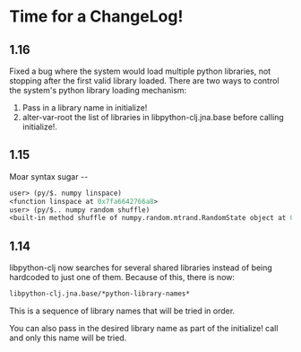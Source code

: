 # Time for a ChangeLog!


## 1.16

Fixed a bug where the system would load multiple python libraries, not stopping
after the first valid library loaded.  There are two ways to control the system's
python library loading mechanism:

1. Pass in a library name in initialize!
2. alter-var-root the list of libraries in libpython-clj.jna.base before
   calling initialize!.


## 1.15

Moar syntax sugar --
```clojure
user> (py/$. numpy linspace)
<function linspace at 0x7fa6642766a8>
user> (py/$.. numpy random shuffle)
<built-in method shuffle of numpy.random.mtrand.RandomState object at 0x7fa66410cca8>
```


## 1.14

libpython-clj now searches for several shared libraries instead of being hardcoded
to just one of them.  Because of this, there is now:
```clojure
libpython-clj.jna.base/*python-library-names*
```

This is a sequence of library names that will be tried in order.

You can also pass in the desired library name as part of the initialize! call and
only this name will be tried.
